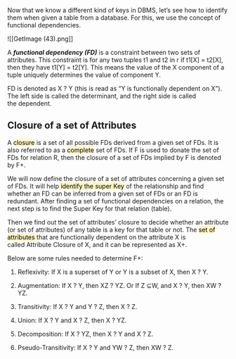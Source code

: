 Now that we know a different kind of keys in DBMS, let’s see how to identify them when given a table from a database. For this, we use the concept of functional dependencies.

![[GetImage (43).png]]

A ***functional dependency (FD)*** is a constraint between two sets of attributes. This constraint is for any two tuples t1 and t2 in r if t1[X] = t2[X], then they have t1[Y] = t2[Y]. This means the value of the X component of a tuple uniquely determines the value of component Y.  

FD is denoted as X ? Y (this is read as “Y is functionally dependent on X”). The left side is called the determinant, and the right side is called the dependent. 

## Closure of a set of Attributes 

A <mark style="background: #FFF3A3A6;">closure</mark> is a set of all possible FDs derived from a given set of FDs. It is also referred to as a <mark style="background: #FFF3A3A6;">complete</mark> set of FDs. If F is used to donate the set of FDs for relation R, then the closure of a set of FDs implied by F is denoted by F+. 

We will now define the closure of a set of attributes concerning a given set of FDs. It will help<mark style="background: #FFF3A3A6;"> identify the super Key</mark> of the relationship and find whether an FD can be inferred from a given set of FDs or an FD is redundant. After finding a set of functional dependencies on a relation, the next step is to find the Super Key for that relation (table). 

Then we find out the set of attributes’ closure to decide whether an attribute (or set of attributes) of any table is a key for that table or not. The <mark style="background: #FFF3A3A6;">set of attributes </mark>that are functionally dependent on the attribute X is called Attribute Closure of X, and it can be represented as X+. 

Below are some rules needed to determine F+: 

1.  Reflexivity: If X is a superset of Y or Y is a subset of X, then X ? Y. 
    
2.  Augmentation: If X ? Y, then XZ ? YZ. Or If Z ⊆W, and X ? Y, then XW ? YZ. 
    
3.  Transitivity: If X ? Y and Y ? Z, then X ? Z. 
    
4.  Union: If X ? Y and X ? Z, then X ? YZ. 
    
5.  Decomposition: If X ? YZ, then X ? Y and X ? Z. 
    
6.  Pseudo-Transitivity: If X ? Y and YW ? Z, then XW ? Z.